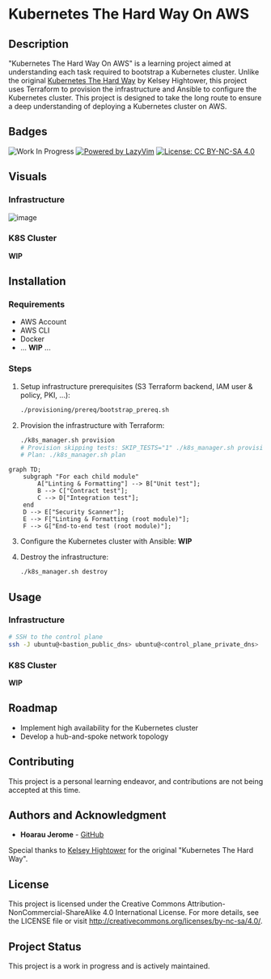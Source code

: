 # Kubernetes The Hard Way On AWS

## Description

"Kubernetes The Hard Way On AWS" is a learning project aimed at understanding each task required to bootstrap a Kubernetes cluster. Unlike the original [Kubernetes The Hard Way](https://github.com/kelseyhightower/kubernetes-the-hard-way) by Kelsey Hightower, this project uses Terraform to provision the infrastructure and Ansible to configure the Kubernetes cluster. This project is designed to take the long route to ensure a deep understanding of deploying a Kubernetes cluster on AWS.

## Badges

![Work In Progress](https://img.shields.io/badge/status-on_hold-yellow)
[![Powered by LazyVim](https://img.shields.io/badge/Powered_by-LazyVim-%2307a6c3?style=flat&logo=vim&logoColor=white)](https://lazyvim.org/)
[![License: CC BY-NC-SA 4.0](https://img.shields.io/badge/License-CC%20BY--NC--SA%204.0-lightgrey.svg)](http://creativecommons.org/licenses/by-nc-sa/4.0/)

## Visuals

### Infrastructure

![image](https://github.com/user-attachments/assets/5dade7ac-d416-48c1-acfe-ae3330d97e69)

### K8S Cluster

**WIP**

## Installation

### Requirements

- AWS Account
- AWS CLI
- Docker
- ... **WIP** ...

### Steps

1. Setup infrastructure prerequisites (S3 Terraform backend, IAM user & policy, PKI, ...):
   ```sh
   ./provisioning/prereq/bootstrap_prereq.sh
   ```

2. Provision the infrastructure with Terraform:
   ```sh
   ./k8s_manager.sh provision
   # Provision skipping tests: SKIP_TESTS="1" ./k8s_manager.sh provision
   # Plan: ./k8s_manager.sh plan
   ```

```mermaid
graph TD;
    subgraph "For each child module"
        A["Linting & Formatting"] --> B["Unit test"];
        B --> C["Contract test"];
        C --> D["Integration test"];
    end
    D --> E["Security Scanner"];
    E --> F["Linting & Formatting (root module)"];
    F --> G["End-to-end test (root module)"];
```

3. Configure the Kubernetes cluster with Ansible: **WIP**

4. Destroy the infrastructure:
   ```sh
   ./k8s_manager.sh destroy
   ```

## Usage

### Infrastructure
   ```sh
   # SSH to the control plane
   ssh -J ubuntu@<bastion_public_dns> ubuntu@<control_plane_private_dns>
   ```

### K8S Cluster

**WIP**

## Roadmap

- Implement high availability for the Kubernetes cluster
- Develop a hub-and-spoke network topology

## Contributing

This project is a personal learning endeavor, and contributions are not being accepted at this time.

## Authors and Acknowledgment

- **Hoarau Jerome** - [GitHub](https://github.com/hoaraujerome)

Special thanks to [Kelsey Hightower](https://github.com/kelseyhightower) for the original "Kubernetes The Hard Way".

## License

This project is licensed under the Creative Commons Attribution-NonCommercial-ShareAlike 4.0 International License. For more details, see the LICENSE file or visit http://creativecommons.org/licenses/by-nc-sa/4.0/.

## Project Status

This project is a work in progress and is actively maintained.
